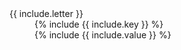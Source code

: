 
<dt class="building-components-dt-block">

<dl>

<dt class="building-components-dt-content">
<div markdown="1">
{{ include.letter }}
</div>
</dt>
<dd class="building-components-dd-content">
<div markdown="1">
{% include {{ include.key }} %}
</div>
</dd>

<dt class="building-components-dt-content">
</dt>
<dd class="building-components-dd-content">
<div markdown="1">
{% include {{ include.value }} %}
</div>
</dd>

</dl>

</div>
</dt>
